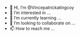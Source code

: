 - 👋 Hi, I’m @Vincepatrickatingcoy
- 👀 I’m interested in ...
- 🌱 I’m currently learning ...
- 💞️ I’m looking to collaborate on ...
- 📫 How to reach me ...

<!---
Vincepatrickatingcoy/Vincepatrickatingcoy is a ✨ special ✨ repository because its `README.md` (this file) appears on your GitHub profile.
You can click the Preview link to take a look at your changes.
--->
